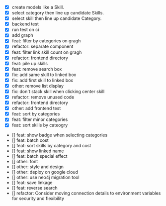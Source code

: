 - [x] create models like a Skill.
- [x] select category then line up candidate Skills.
- [x] select skill then line up candidate Category.
- [x] backend test
- [x] run test on ci
- [x] add graph
- [x] feat: filter by categories on gragh
- [x] refactor: separate component
- [x] feat: filter link skill count on gragh
- [x] refactor: frontend directory
- [x] feat: pile up skills
- [x] feat: remove search box
- [x] fix: add same skill to linked box
- [x] fix: add first skill to linked box
- [x] other: remove list display
- [x] fix: don't stack skill when clicking center skill
- [x] refactor: remove unused code
- [x] refactor: frontend directory
- [x] other: add frontend test
- [x] feat: sort by categories
- [x] feat: filter minor categories
- [x] feat: sort skills by cateogry
- [] feat: show badge when selecting categories
- [] feat: batch cost
- [] feat: sort skills by category and cost
- [] feat: show linked name
- [] feat: batch special effect
- [] other: font
- [] other: style and design
- [] other: deploy on google cloud
- [] other: use neo4j migration tool
- [] feat: save linkage
- [] feat: reverse search
- [] refactor: Consider moving connection details to environment variables for security and flexibility